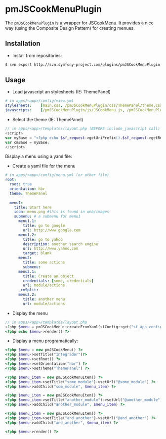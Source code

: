 # pmJSCookMenuPlugin

The `pmJSCookMenuPlugin` is a wrapper for [JSCookMenu](http://jscook.yuanheng.org/JSCookMenu/index.html).
It provides a nice way (using the Composite Design Pattern) for creating menues.

## Installation

* Install from repositories:
  
```bash
$ svn export http://svn.symfony-project.com/plugins/pmJSCookMenuPlugin
```

## Usage

* Load javascript an stylesheets (IE: ThemePanel)
    
```yaml
# in apps/<app>/config/view.yml
stylesheets:    [main.css, /pmJSCookMenuPlugin/css/ThemePanel/theme.css]
javascripts:    [/pmJSCookMenuPlugin/js/JSCookMenu.js, /pmJSCookMenuPlugin/js/ThemePanel/theme.js]
```

* Select the theme (IE: ThemePanel)
    
```php
// in apps/<app>/templates/layout.php (BEFORE include_javascript call)
<script>
var myBase = "<?php echo $sf_request->getUriPrefix().$sf_request->getRelativeUrlRoot() ?>/pmJSCookMenuPlugin/images/ThemePanel/";
var cmBase = myBase;
</script>
```

Display a menu using a yaml file:
  
* Create a yaml file for the menu
    
```yaml
# in apps/<app>/config/menu.yml (or other file)
root:
  root: true
  orientation: hbr
  theme: ThemePanel
            
  menu1:
    title: Start here
    icon: menu.png #this is found in web/images
    submenu: # a submenu for menu1
      menu1.1:
        title: go to google
        url: http://www.google.com
      menu1.2:
        title: go to yahoo
        description: another search engine
        url: http://www.yahoo.com
        target: blank
      menu2:
        title: some actions
        submenu:
      menu2.1:
        title: Create an object
        credentials: [some, credentials]
        url: module/actions
      _cmSplit:
      menu2.2:
        title: another menu
        url: module/actions
```

* Display the menu
    
```php
// in apps/<app>/templates/layout.php
<?php $menu = pmJSCookMenu::createFromYaml(sfConfig::get("sf_app_config_dir")."/menu.yml") ?>
<?php echo $menu->render() ?>
```

* Display a menu programatically:
    
```php
<?php $menu = new pmJSCookMenu() ?>
<?php $menu->setTitle("Integrador")?>
<?php $menu->setRoot() ?>
<?php $menu->setOrientation("hbr") ?>
<?php $menu->setTheme("ThemePanel") ?>

<?php $menu_item = new pmJSCookMenuItem() ?>
<?php $menu_item->setTitle("some module")->setUrl("@some_module") ?>
<?php $menu->addChild("som_module", $menu_item) ?>

<?php $menu_item = new pmJSCookMenuItem() ?>
<?php $menu_item->setTitle("another_module")->setUrl("@another_module") ?>
<?php $menu->addChild("another_module", $menu_item) ?>

<?php $menu_item = new pmJSCookMenuItem() ?>
<?php $menu_item->setTitle("and_another")->setUrl("@and_another") ?>
<?php $menu->addChild("and_another", $menu_item) ?>

<?php $menu->render() ?>
```
